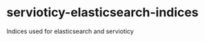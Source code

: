 servioticy-elasticsearch-indices
================================

Indices used for elasticsearch and servioticy

